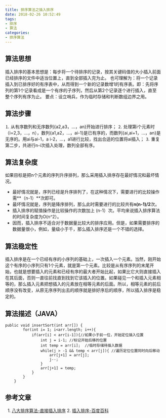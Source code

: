 ```yaml
---
title: 排序算法之插入排序
date: 2018-02-26 10:52:49
tags:
- 排序
- 算法
categories:
- 排序算法
---
```


## 算法思想
插入排序的基本思想是：每步将一个待排序的记录，按其关键码值的大小插入前面已经排序的文件中适当位置上，直到全部插入完为止。
也可理解为：将一个记录插入到已排序好的有序表中，从而得到一个新的记录数增1的有序表。即：先将序列的第1个记录看成是一个有序的子序列，然后从第2个记录逐个进行插入，直至整个序列有序为止。
要点：设立哨兵，作为临时存储和判断数组边界之用。

<!-- more -->

## 算法步骤
⒈ 从有序数列和无序数列{a2,a3，…，an}开始进行排序；
⒉ 处理第i个元素时（i=2,3，…，n），数列{a1,a2，…，ai-1}是已有序的，而数列{ai,ai+1，…，an}是无序的。用ai与ai-1，a i-2，…，a1进行比较，找出合适的位置将ai插入；
⒊ 重复第二步，共进行n-i次插入处理，数列全部有序。
## 算法复杂度
如果目标是把n个元素的序列升序排列，那么采用插入排序存在最好情况和最坏情况。
- 最好情况就是，序列已经是升序排列了，在这种情况下，需要进行的比较操作需**（n-1）**次即可。
- 最坏情况就是，序列是降序排列，那么此时需要进行的比较共有**n(n-1)/2**次。
- 插入排序的赋值操作是比较操作的次数加上 (n-1）次。平均来说插入排序算法的时间复杂度为O(n^2）。
- 因而，插入排序不适合对于数据量比较大的排序应用。但是，如果需要排序的数据量很小，例如，量级小于千，那么插入排序还是一个不错的选择。
## 算法稳定性
插入排序是在一个已经有序的小序列的基础上，一次插入一个元素。当然，刚开始这个有序的小序列只有1个元素，就是第一个元素。比较是从有序序列的末尾开始，也就是想要插入的元素和已经有序的最大者开始比起，如果比它大则直接插入在其后面，否则一直往前找直到找到它该插入的位置。如果碰见一个和插入元素相等的，那么插入元素把想插入的元素放在相等元素的后面。所以，相等元素的前后顺序没有改变，从原无序序列出去的顺序就是排好序后的顺序，所以插入排序是稳定的。
## 算法描述（JAVA）
```
public void insertSort(int arr[]) {
        for(int i= 1; i<arr.length; i++){
            if(arr[i] < arr[i-1]){//如果小于前一位，开始定位插入位置
                int j = i-1; //标记开始后移的位置
                int temp = arr[i];  //临时存储待插入数据
                while(j > -1 && temp < arr[j]){ //遍历定位位置同时向后移动
                    arr[j+1] = arr[j];
                    j--;
                }
                arr[j+1] = temp;
            }
        }
    }
```
## 参考文章
  1. [八大排序算法-直接插入排序](http://blog.csdn.net/hguisu/article/details/7776068)
2. [插入排序-百度百科](https://baike.baidu.com/item/%E6%8F%92%E5%85%A5%E6%8E%92%E5%BA%8F/7214992?fr=aladdin)
